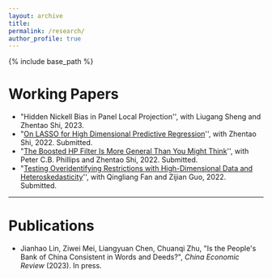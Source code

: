 ```yaml
---
layout: archive
title: 
permalink: /research/
author_profile: true 
---
```


{% include base_path %}

Working Papers
======

* "Hidden Nickell Bias in Panel Local Projection'', with Liugang Sheng and Zhentao Shi, 2023. 
* "[On LASSO for High Dimensional Predictive Regression](https://arxiv.org/abs/2212.07052)'', with Zhentao Shi, 2022. Submitted. 
* "[The Boosted HP Filter Is More General Than You Might Think](https://arxiv.org/abs/2209.09810)'', with Peter C.B. Phillips and Zhentao Shi, 2022. Submitted. 
* "[Testing Overidentifying Restrictions with High-Dimensional Data and Heteroskedasticity](https://arxiv.org/abs/2205.00171)'', with Qingliang Fan and Zijian Guo, 2022. Submitted. 

***



Publications
======
* Jianhao Lin, Ziwei Mei, Liangyuan Chen, Chuanqi Zhu, "Is the People's Bank of China Consistent in Words and Deeds?", *China Economic Review* (2023). In press.  

